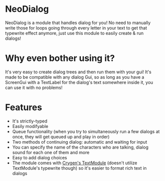 # NeoDialog
NeoDialog is a module that handles dialog for you! No need to manually write those for loops going through every letter in your text to get that typewrite effect anymore, just use this module to easily create & run dialogs!

# Why even bother using it?
It's very easy to create dialog trees and then run them with your gui! It's made to be compatible with any dialog Gui, so as long as you have a ScreenGui with a TextLabel for the dialog's text somewhere inside it, you can use it with no problems!

# Features
- It's strictly-typed
- Easily modifyable
- Queue functionality (when you try to simultaneously run a few dialogs at once, they will get queued up and play in order)
- Two methods of continuing dialog: automatic and waiting for input
- You can specify the name of the characters who are talking, dialog sound for each one of them and more
- Easy to add dialog choices
- The module comes with [Crygen's TextModule](https://devforum.roblox.com/t/v3-huge-update-textmodule-handle-every-text-features-easily/2200604) (doesn't utilize TextModule's typewrite though) so it's easier to format rich text in dialogs